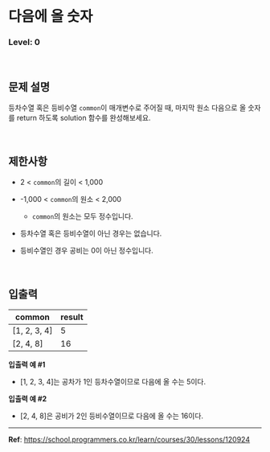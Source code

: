 # 다음에 올 숫자

### Level: 0

<br>

## 문제 설명

등차수열 혹은 등비수열 `common`이 매개변수로 주어질 때, 마지막 원소 다음으로 올 숫자를 return 하도록 solution 함수를 완성해보세요.

<br>

## 제한사항

- 2 < `common`의 길이 < 1,000

- -1,000 < `common`의 원소 < 2,000
  - `common`의 원소는 모두 정수입니다.

- 등차수열 혹은 등비수열이 아닌 경우는 없습니다.

- 등비수열인 경우 공비는 0이 아닌 정수입니다.

<br>

## 입출력

| common       | result |
| ------------ | ------ |
| [1, 2, 3, 4] | 5      |
| [2, 4, 8]    | 16     |

**입출력 예 #1**

- [1, 2, 3, 4]는 공차가 1인 등차수열이므로 다음에 올 수는 5이다.

**입출력 예 #2**

- [2, 4, 8]은 공비가 2인 등비수열이므로 다음에 올 수는 16이다.

---

**Ref**: https://school.programmers.co.kr/learn/courses/30/lessons/120924